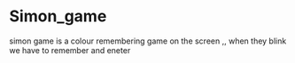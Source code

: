 # Simon_game
simon game is a colour remembering game on the screen ,, when they blink we have to remember and eneter
